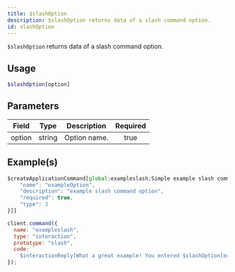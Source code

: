 ```yaml
---
title: $slashOption
description: $slashOption returns data of a slash command option.
id: slashOption
---
```


`$slashOption` returns data of a slash command option.

## Usage

```php
$slashOption[option]
```

## Parameters

| Field  | Type   | Description  | Required |
| ------ | ------ | ------------ | :------: |
| option | string | Option name. |   true   |

## Example(s)

```javascript
$createApplicationCommand[global;exampleslash;Simple example slash command.;true;slash;[{
    "name": "exampleOption",
    "description": "example slash command option",
    "required": true,
    "type": 3
}]]
```

```javascript
client.command({
  name: "exampleslash",
  type: "interaction",
  prototype: "slash",
  code: `
    $interactionReply[What a great example! You entered $slashOption[exampleOption]!]`,
});
```
